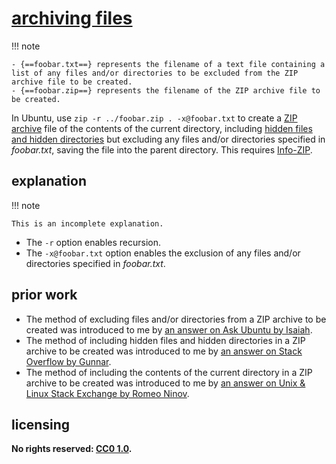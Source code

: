 # [archiving files]

!!! note
    
    - {==foobar.txt==} represents the filename of a text file containing a list of any files and/or directories to be excluded from the ZIP archive file to be created.
    - {==foobar.zip==} represents the filename of the ZIP archive file to be created.

In Ubuntu, use `zip -r ../foobar.zip . -x@foobar.txt` to create a [ZIP archive](https://en.wikipedia.org/wiki/Zip_(file_format)) file of the contents of the current directory, including [hidden files and hidden directories](https://en.wikipedia.org/wiki/Hidden_file_and_hidden_directory) but excluding any files and/or directories specified in *foobar.txt*, saving the file into the parent directory. This requires [Info-ZIP](http://infozip.sourceforge.net/Zip.html).

## explanation

!!! note
    
    This is an incomplete explanation.

- The `-r` option enables recursion.
- The `-x@foobar.txt` option enables the exclusion of any files and/or directories specified in *foobar.txt*.

## prior work
- The method of excluding files and/or directories from a ZIP archive to be created was introduced to me by [an answer on Ask Ubuntu by Isaiah](https://askubuntu.com/questions/28476/how-do-i-zip-up-a-folder-but-exclude-the-git-subfolder/28482#28482).
- The method of including hidden files and hidden directories in a ZIP archive to be created was introduced to me by [an answer on Stack Overflow by Gunnar](https://stackoverflow.com/questions/12493206/zip-including-hidden-files/12493244#12493244).
- The method of including the contents of the current directory in a ZIP archive to be created was introduced to me by [an answer on Unix & Linux Stack Exchange by Romeo Ninov](https://unix.stackexchange.com/questions/182032/zip-the-contents-of-a-folder-without-including-the-folder-itself/182036#182036).

## licensing
**No rights reserved: [CC0 1.0](https://creativecommons.org/publicdomain/zero/1.0/).**

[archiving files]: https://en.wikipedia.org/wiki/File_archiver
